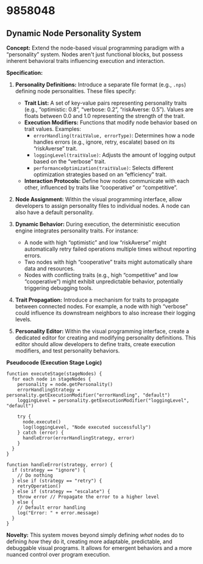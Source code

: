 # 9858048

## Dynamic Node Personality System

**Concept:** Extend the node-based visual programming paradigm with a “personality” system. Nodes aren't just functional blocks, but possess inherent behavioral traits influencing execution and interaction.

**Specification:**

1.  **Personality Definitions:** Introduce a separate file format (e.g., `.nps`) defining node personalities. These files specify:
    *   **Trait List:** A set of key-value pairs representing personality traits (e.g., “optimistic: 0.8”, “verbose: 0.2”, “riskAverse: 0.5”). Values are floats between 0.0 and 1.0 representing the strength of the trait.
    *   **Execution Modifiers:** Functions that modify node behavior based on trait values. Examples:
        *   `errorHandling(traitValue, errorType)`: Determines how a node handles errors (e.g., ignore, retry, escalate) based on its “riskAverse” trait.
        *   `loggingLevel(traitValue)`: Adjusts the amount of logging output based on the “verbose” trait.
        *   `performanceOptimization(traitValue)`: Selects different optimization strategies based on an “efficiency” trait.
    *   **Interaction Protocols:** Define how nodes communicate with each other, influenced by traits like “cooperative” or “competitive”.

2.  **Node Assignment:** Within the visual programming interface, allow developers to assign personality files to individual nodes. A node can also have a default personality.

3.  **Dynamic Behavior:** During execution, the deterministic execution engine integrates personality traits.  For instance:
    *   A node with high “optimistic” and low “riskAverse” might automatically retry failed operations multiple times without reporting errors.
    *   Two nodes with high “cooperative” traits might automatically share data and resources.
    *   Nodes with conflicting traits (e.g., high “competitive” and low “cooperative”) might exhibit unpredictable behavior, potentially triggering debugging tools.

4.  **Trait Propagation:** Introduce a mechanism for traits to propagate between connected nodes. For example, a node with high “verbose” could influence its downstream neighbors to also increase their logging levels.

5.  **Personality Editor:** Within the visual programming interface, create a dedicated editor for creating and modifying personality definitions. This editor should allow developers to define traits, create execution modifiers, and test personality behaviors.

**Pseudocode (Execution Stage Logic)**

```
function executeStage(stageNodes) {
  for each node in stageNodes {
    personality = node.getPersonality()
    errorHandlingStrategy = personality.getExecutionModifier("errorHandling", "default")
    loggingLevel = personality.getExecutionModifier("loggingLevel", "default")

    try {
      node.execute()
      log(loggingLevel, "Node executed successfully")
    } catch (error) {
      handleError(errorHandlingStrategy, error)
    }
  }
}

function handleError(strategy, error) {
  if (strategy == "ignore") {
    // Do nothing
  } else if (strategy == "retry") {
    retryOperation()
  } else if (strategy == "escalate") {
    throw error // Propagate the error to a higher level
  } else {
    // Default error handling
    log("Error: " + error.message)
  }
}
```

**Novelty:** This system moves beyond simply defining *what* nodes do to defining *how* they do it, creating more adaptable, predictable, and debuggable visual programs. It allows for emergent behaviors and a more nuanced control over program execution.